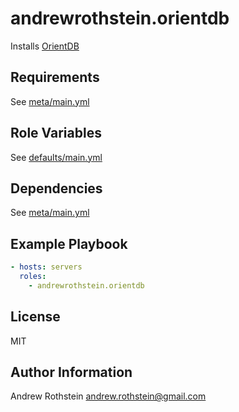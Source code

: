 andrewrothstein.orientdb
=========

Installs [OrientDB](http://orientdb.com/)

Requirements
------------

See [meta/main.yml](meta/main.yml)

Role Variables
--------------

See [defaults/main.yml](defaults/main.yml)

Dependencies
------------

See [meta/main.yml](meta/main.yml)

Example Playbook
----------------

```yml
- hosts: servers
  roles:
    - andrewrothstein.orientdb
```

License
-------

MIT

Author Information
------------------

Andrew Rothstein <andrew.rothstein@gmail.com>
